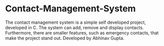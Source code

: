 # Contact-Management-System
The contact management system is a simple self developed project, developed in C. The system can add, remove and display contacts. Furthermore, there are smaller features, such as emergency contacts, that make the project stand out.
Developed by Abhinav Gupta.
